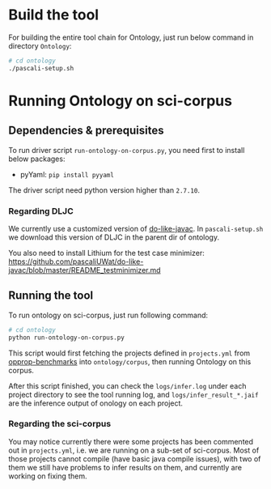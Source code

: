 # Build the tool

For building the entire tool chain for Ontology, just run below
command in directory `Ontology`:

```bash
# cd ontology
./pascali-setup.sh
```

# Running Ontology on sci-corpus

## Dependencies & prerequisites 

To run driver script `run-ontology-on-corpus.py`, you need first to
install below packages:

- pyYaml: `pip install pyyaml`

The driver script need python version higher than `2.7.10`.

### Regarding DLJC

We currently use a customized version of
[do-like-javac](https://github.com/pascaliUWat/do-like-javac.git). In
`pascali-setup.sh` we download this version of DLJC in the parent dir
of ontology.

You also need to install Lithium for the test case minimizer:
https://github.com/pascaliUWat/do-like-javac/blob/master/README_testminimizer.md


## Running the tool
To run ontology on sci-corpus, just run following command:

```bash
# cd ontology
python run-ontology-on-corpus.py
```

This script would first fetching the projects defined in
`projects.yml` from
[opprop-benchmarks](https://github.com/opprop-benchmarks) into
`ontology/corpus`, then running Ontology on this corpus.

After this script finished, you can check the `logs/infer.log` under
each project directory to see the tool running log, and
`logs/infer_result_*.jaif` are the inference output
of onology on each project.

### Regarding the sci-corpus

You may notice currently there were some projects has been commented
out in `projects.yml`, i.e. we are running on a sub-set of
sci-corpus. Most of those projects cannot compile (have basic java
compile issues), with two of them we still have problems to infer
results on them, and currently are working on fixing them.

